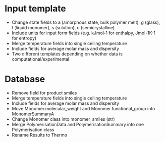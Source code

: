 # Input template
 - Change state fields to a (amorphous state, bulk polymer melt), g (glass), l (liquid monomer), s (solution), c (semicrystalline)
 - Include units for input form fields (e.g. kJmol-1 for enthalpy, Jmol-1K-1 for entropy)
 - Merge temperature fields into single ceiling temperature
 - Include fields for average molar mass and dispersity
 - Two different templates depending on whether data is computational/experimental


# Database
 - Remove field for product smiles
 - Merge temperature fields into single ceiling temperature
 - Include fields for average molar mass and dispersity
 - Move Monomer.molecular_weight and Monomer.functional_group into MonomerSummaryA
 - Change Monomer class into monomer_smiles (str)
 - Merge PolymerisationData and PolymerisationSummary into one Polymerisation class
 - Rename Results to Thermo
